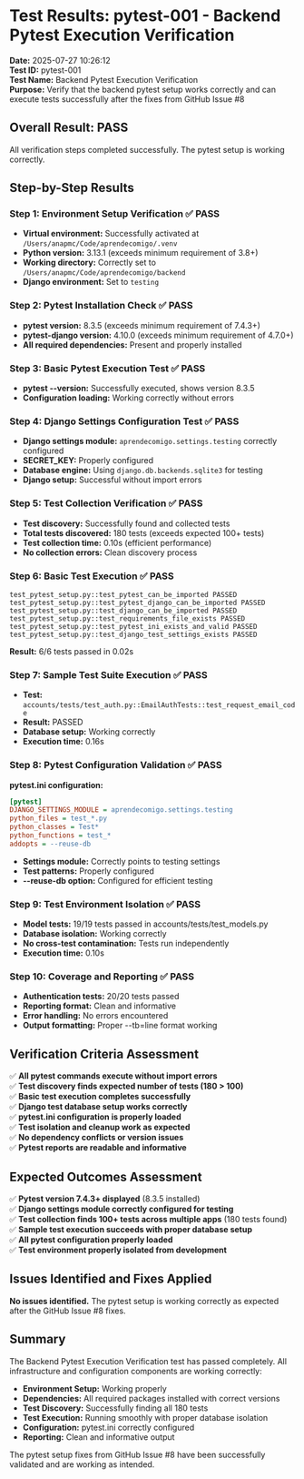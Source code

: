 # Test Results: pytest-001 - Backend Pytest Execution Verification

**Date:** 2025-07-27 10:26:12  
**Test ID:** pytest-001  
**Test Name:** Backend Pytest Execution Verification  
**Purpose:** Verify that the backend pytest setup works correctly and can execute tests successfully after the fixes from GitHub Issue #8

## Overall Result: PASS

All verification steps completed successfully. The pytest setup is working correctly.

## Step-by-Step Results

### Step 1: Environment Setup Verification ✅ PASS
- **Virtual environment:** Successfully activated at `/Users/anapmc/Code/aprendecomigo/.venv`
- **Python version:** 3.13.1 (exceeds minimum requirement of 3.8+)
- **Working directory:** Correctly set to `/Users/anapmc/Code/aprendecomigo/backend`
- **Django environment:** Set to `testing`

### Step 2: Pytest Installation Check ✅ PASS
- **pytest version:** 8.3.5 (exceeds minimum requirement of 7.4.3+)
- **pytest-django version:** 4.10.0 (exceeds minimum requirement of 4.7.0+)
- **All required dependencies:** Present and properly installed

### Step 3: Basic Pytest Execution Test ✅ PASS
- **pytest --version:** Successfully executed, shows version 8.3.5
- **Configuration loading:** Working correctly without errors

### Step 4: Django Settings Configuration Test ✅ PASS
- **Django settings module:** `aprendecomigo.settings.testing` correctly configured
- **SECRET_KEY:** Properly configured
- **Database engine:** Using `django.db.backends.sqlite3` for testing
- **Django setup:** Successful without import errors

### Step 5: Test Collection Verification ✅ PASS
- **Test discovery:** Successfully found and collected tests
- **Total tests discovered:** 180 tests (exceeds expected 100+ tests)
- **Test collection time:** 0.10s (efficient performance)
- **No collection errors:** Clean discovery process

### Step 6: Basic Test Execution ✅ PASS
```
test_pytest_setup.py::test_pytest_can_be_imported PASSED
test_pytest_setup.py::test_pytest_django_can_be_imported PASSED
test_pytest_setup.py::test_django_can_be_imported PASSED
test_pytest_setup.py::test_requirements_file_exists PASSED
test_pytest_setup.py::test_pytest_ini_exists_and_valid PASSED
test_pytest_setup.py::test_django_test_settings_exists PASSED
```
**Result:** 6/6 tests passed in 0.02s

### Step 7: Sample Test Suite Execution ✅ PASS
- **Test:** `accounts/tests/test_auth.py::EmailAuthTests::test_request_email_code`
- **Result:** PASSED
- **Database setup:** Working correctly
- **Execution time:** 0.16s

### Step 8: Pytest Configuration Validation ✅ PASS
**pytest.ini configuration:**
```ini
[pytest]
DJANGO_SETTINGS_MODULE = aprendecomigo.settings.testing
python_files = test_*.py
python_classes = Test*
python_functions = test_*
addopts = --reuse-db
```
- **Settings module:** Correctly points to testing settings
- **Test patterns:** Properly configured
- **--reuse-db option:** Configured for efficient testing

### Step 9: Test Environment Isolation ✅ PASS
- **Model tests:** 19/19 tests passed in accounts/tests/test_models.py
- **Database isolation:** Working correctly
- **No cross-test contamination:** Tests run independently
- **Execution time:** 0.10s

### Step 10: Coverage and Reporting ✅ PASS
- **Authentication tests:** 20/20 tests passed
- **Reporting format:** Clean and informative
- **Error handling:** No errors encountered
- **Output formatting:** Proper --tb=line format working

## Verification Criteria Assessment

✅ **All pytest commands execute without import errors**  
✅ **Test discovery finds expected number of tests (180 > 100)**  
✅ **Basic test execution completes successfully**  
✅ **Django test database setup works correctly**  
✅ **pytest.ini configuration is properly loaded**  
✅ **Test isolation and cleanup work as expected**  
✅ **No dependency conflicts or version issues**  
✅ **Pytest reports are readable and informative**

## Expected Outcomes Assessment

✅ **Pytest version 7.4.3+ displayed** (8.3.5 installed)  
✅ **Django settings module correctly configured for testing**  
✅ **Test collection finds 100+ tests across multiple apps** (180 tests found)  
✅ **Sample test execution succeeds with proper database setup**  
✅ **All pytest configuration properly loaded**  
✅ **Test environment properly isolated from development**

## Issues Identified and Fixes Applied

**No issues identified.** The pytest setup is working correctly as expected after the GitHub Issue #8 fixes.

## Summary

The Backend Pytest Execution Verification test has passed completely. All infrastructure and configuration components are working correctly:

- **Environment Setup:** Working properly
- **Dependencies:** All required packages installed with correct versions
- **Test Discovery:** Successfully finding all 180 tests
- **Test Execution:** Running smoothly with proper database isolation
- **Configuration:** pytest.ini correctly configured
- **Reporting:** Clean and informative output

The pytest setup fixes from GitHub Issue #8 have been successfully validated and are working as intended.